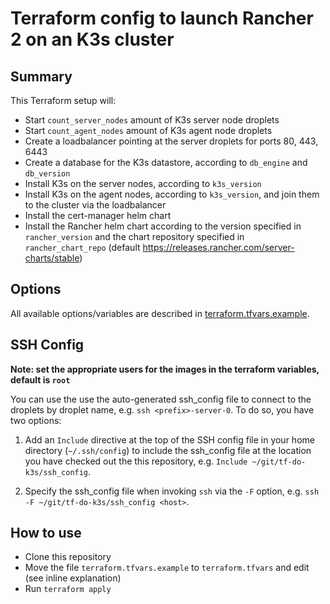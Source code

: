 # Terraform config to launch Rancher 2 on an K3s cluster

## Summary

This Terraform setup will:

- Start `count_server_nodes` amount of K3s server node droplets
- Start `count_agent_nodes` amount of K3s agent node droplets
- Create a loadbalancer pointing at the server droplets for ports 80, 443, 6443
- Create a database for the K3s datastore, according to `db_engine` and `db_version`
- Install K3s on the server nodes, according to `k3s_version`
- Install K3s on the agent nodes, according to `k3s_version`, and join them to the cluster via the loadbalancer
- Install the cert-manager helm chart
- Install the Rancher helm chart according to the version specified in `rancher_version` and the chart repository specified in `rancher_chart_repo` (default https://releases.rancher.com/server-charts/stable)

## Options

All available options/variables are described in [terraform.tfvars.example](https://github.com/axeal/tf-do-k3s/blob/master/terraform.tfvars.example).

## SSH Config

**Note: set the appropriate users for the images in the terraform variables, default is `root`**

You can use the use the auto-generated ssh_config file to connect to the droplets by droplet name, e.g. `ssh <prefix>-server-0`. To do so, you have two options:

1. Add an `Include` directive at the top of the SSH config file in your home directory (`~/.ssh/config`) to include the ssh_config file at the location you have checked out the this repository, e.g. `Include ~/git/tf-do-k3s/ssh_config`.

2. Specify the ssh_config file when invoking `ssh` via the `-F` option, e.g. `ssh -F ~/git/tf-do-k3s/ssh_config <host>`.

## How to use

- Clone this repository
- Move the file `terraform.tfvars.example` to `terraform.tfvars` and edit (see inline explanation)
- Run `terraform apply`
